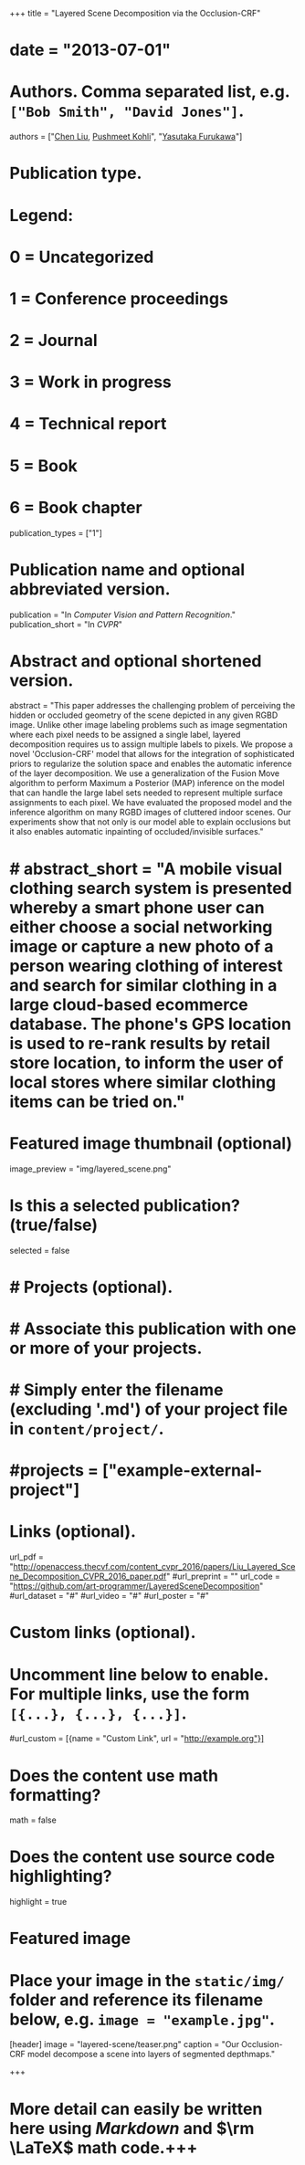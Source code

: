+++
title = "Layered Scene Decomposition via the Occlusion-CRF"
# date = "2013-07-01"

# Authors. Comma separated list, e.g. `["Bob Smith", "David Jones"]`.
authors = ["[Chen Liu](http://www.chenliunet.com), [Pushmeet Kohli](https://sites.google.com/site/pushmeet/)", "[Yasutaka Furukawa](http://www.cs.sfu.ca/~furukawa)"]

# Publication type.
# Legend:
# 0 = Uncategorized
# 1 = Conference proceedings
# 2 = Journal
# 3 = Work in progress
# 4 = Technical report
# 5 = Book
# 6 = Book chapter
publication_types = ["1"]

# Publication name and optional abbreviated version.

publication = "In *Computer Vision and Pattern Recognition*."
publication_short = "In *CVPR*"

# Abstract and optional shortened version.
abstract = "This paper addresses the challenging problem of perceiving the hidden or occluded geometry of the scene depicted in any given RGBD image. Unlike other image labeling problems such as image segmentation where each pixel needs to be assigned a single label, layered decomposition requires us to assign multiple labels to pixels. We propose a novel 'Occlusion-CRF' model that allows for the integration of sophisticated priors to regularize the solution space and enables the automatic inference of the layer decomposition. We use a generalization of the Fusion Move algorithm to perform Maximum a Posterior (MAP) inference on the model that can handle the large label sets needed to represent multiple surface assignments to each pixel. We have evaluated the proposed model and the inference algorithm on many RGBD images of cluttered indoor scenes. Our experiments show that not only is our model able to explain occlusions but it also enables automatic inpainting of occluded/invisible surfaces."

# # abstract_short = "A mobile visual clothing search system is presented whereby a smart phone user can either choose a social networking image or capture a new photo of a person wearing clothing of interest and search for similar clothing in a large cloud-based ecommerce database. The phone's GPS location is used to re-rank results by retail store location, to inform the user of local stores where similar clothing items can be tried on."

# Featured image thumbnail (optional)
image_preview = "img/layered_scene.png"

# Is this a selected publication? (true/false)
selected = false

# # Projects (optional).
# #   Associate this publication with one or more of your projects.
# #   Simply enter the filename (excluding '.md') of your project file in `content/project/`.
# #projects = ["example-external-project"]

# Links (optional).
url_pdf = "http://openaccess.thecvf.com/content_cvpr_2016/papers/Liu_Layered_Scene_Decomposition_CVPR_2016_paper.pdf"
#url_preprint = ""
url_code = "https://github.com/art-programmer/LayeredSceneDecomposition"
#url_dataset = "#"
#url_video = "#"
#url_poster = "#"

# Custom links (optional).
#   Uncomment line below to enable. For multiple links, use the form `[{...}, {...}, {...}]`.
#url_custom = [{name = "Custom Link", url = "http://example.org"}]

# Does the content use math formatting?
math = false

# Does the content use source code highlighting?
highlight = true

# Featured image
# Place your image in the `static/img/` folder and reference its filename below, e.g. `image = "example.jpg"`.
[header]
image = "layered-scene/teaser.png"
caption = "Our Occlusion-CRF model decompose a scene into layers of segmented depthmaps."

+++

# More detail can easily be written here using *Markdown* and $\rm \LaTeX$ math code.+++

